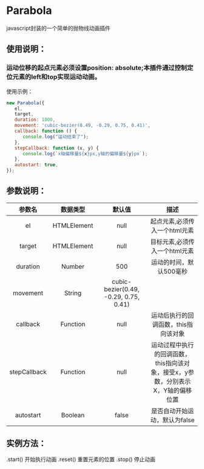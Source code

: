 # Parabola
javascript封装的一个简单的抛物线动画插件
## 使用说明：
### 运动位移的起点元素必须设置position: absolute;本插件通过控制定位元素的left和top实现运动动画。
使用示例：
```javascript
new Parabola({
   el,
   target,
   duration: 1000,
   movement: 'cubic-bezier(0.49, -0.29, 0.75, 0.41)',
   callback: function () {
      console.log("运动结束了");
   },
   stepCallback: function (x, y) {
      console.log(`x轴偏移量${x}px,y轴的偏移量${y}px`);
   },
   autostart: true,
});
```
## 参数说明：
|参数名|数据类型|默认值|描述|
| :---: | :---: | :---: | :---: |
|el|HTMLElement|null|起点元素,必须传入一个html元素
|target|HTMLElement|null|目标元素,必须传入一个html元素
|duration|Number|500|运动的时间，默认500毫秒|
|movement|String|cubic-bezier(0.49, -0.29, 0.75, 0.41)|
|callback|Function|null|运动后执行的回调函数，this指向该对象|
|stepCallback|Function|null|运动过程中执行的回调函数，this指向该对象，接受x，y参数，分别表示X，Y轴的偏移位置|
|autostart|Boolean|false|是否自动开始运动，默认为false|
## 实例方法：
.start()
开始执行动画
.reset()
重置元素的位置
.stop()
停止动画
